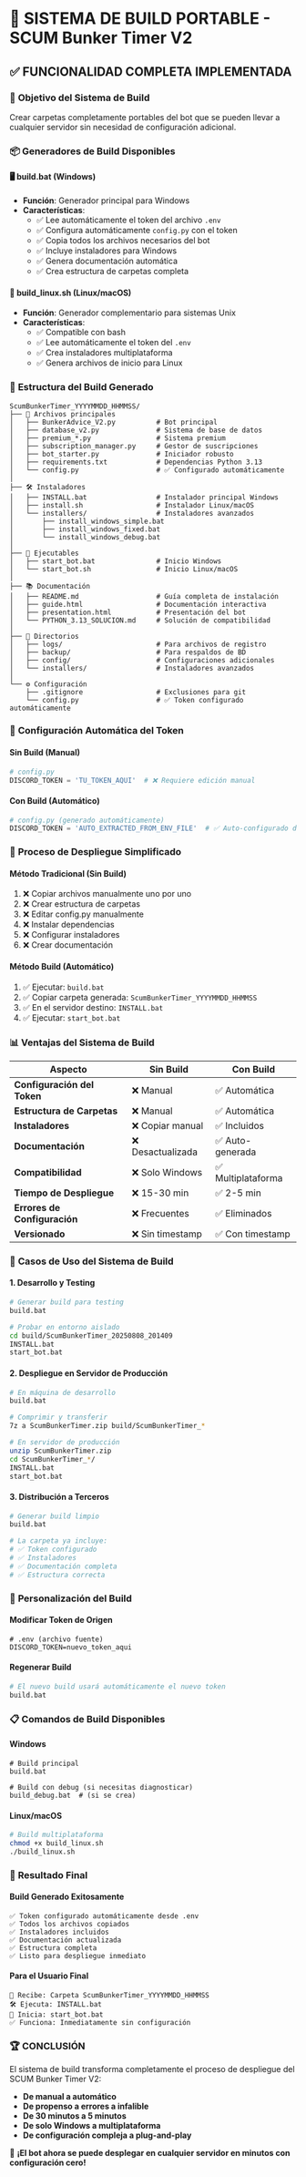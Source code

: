 # 🚀 SISTEMA DE BUILD PORTABLE - SCUM Bunker Timer V2

## ✅ **FUNCIONALIDAD COMPLETA IMPLEMENTADA**

### 🎯 **Objetivo del Sistema de Build**
Crear carpetas completamente portables del bot que se pueden llevar a cualquier servidor sin necesidad de configuración adicional.

### 📦 **Generadores de Build Disponibles**

#### 🖥️ **build.bat** (Windows)
- **Función**: Generador principal para Windows
- **Características**:
  - ✅ Lee automáticamente el token del archivo `.env`
  - ✅ Configura automáticamente `config.py` con el token
  - ✅ Copia todos los archivos necesarios del bot
  - ✅ Incluye instaladores para Windows
  - ✅ Genera documentación automática
  - ✅ Crea estructura de carpetas completa

#### 🐧 **build_linux.sh** (Linux/macOS)
- **Función**: Generador complementario para sistemas Unix
- **Características**:
  - ✅ Compatible con bash
  - ✅ Lee automáticamente el token del `.env`
  - ✅ Crea instaladores multiplataforma
  - ✅ Genera archivos de inicio para Linux

### 📁 **Estructura del Build Generado**

```
ScumBunkerTimer_YYYYMMDD_HHMMSS/
├── 📄 Archivos principales
│   ├── BunkerAdvice_V2.py          # Bot principal
│   ├── database_v2.py              # Sistema de base de datos
│   ├── premium_*.py                # Sistema premium
│   ├── subscription_manager.py     # Gestor de suscripciones
│   ├── bot_starter.py              # Iniciador robusto
│   ├── requirements.txt            # Dependencias Python 3.13
│   └── config.py                   # ✅ Configurado automáticamente
│
├── 🛠️ Instaladores
│   ├── INSTALL.bat                 # Instalador principal Windows
│   ├── install.sh                  # Instalador Linux/macOS
│   └── installers/                 # Instaladores avanzados
│       ├── install_windows_simple.bat
│       ├── install_windows_fixed.bat
│       └── install_windows_debug.bat
│
├── 🚀 Ejecutables
│   ├── start_bot.bat               # Inicio Windows
│   └── start_bot.sh                # Inicio Linux/macOS
│
├── 📚 Documentación
│   ├── README.md                   # Guía completa de instalación
│   ├── guide.html                  # Documentación interactiva
│   ├── presentation.html           # Presentación del bot
│   └── PYTHON_3.13_SOLUCION.md     # Solución de compatibilidad
│
├── 📁 Directorios
│   ├── logs/                       # Para archivos de registro
│   ├── backup/                     # Para respaldos de BD
│   ├── config/                     # Configuraciones adicionales
│   └── installers/                 # Instaladores avanzados
│
└── ⚙️ Configuración
    ├── .gitignore                  # Exclusiones para git
    └── config.py                   # ✅ Token configurado automáticamente
```

### 🔑 **Configuración Automática del Token**

#### **Sin Build (Manual)**
```python
# config.py
DISCORD_TOKEN = 'TU_TOKEN_AQUI'  # ❌ Requiere edición manual
```

#### **Con Build (Automático)**
```python
# config.py (generado automáticamente)
DISCORD_TOKEN = 'AUTO_EXTRACTED_FROM_ENV_FILE'  # ✅ Auto-configurado desde .env
```

### 🚀 **Proceso de Despliegue Simplificado**

#### **Método Tradicional (Sin Build)**
1. ❌ Copiar archivos manualmente uno por uno
2. ❌ Crear estructura de carpetas
3. ❌ Editar config.py manualmente
4. ❌ Instalar dependencias
5. ❌ Configurar instaladores
6. ❌ Crear documentación

#### **Método Build (Automático)**
1. ✅ Ejecutar: `build.bat`
2. ✅ Copiar carpeta generada: `ScumBunkerTimer_YYYYMMDD_HHMMSS`
3. ✅ En el servidor destino: `INSTALL.bat`
4. ✅ Ejecutar: `start_bot.bat`

### 📊 **Ventajas del Sistema de Build**

| Aspecto | Sin Build | Con Build |
|---------|-----------|-----------|
| **Configuración del Token** | ❌ Manual | ✅ Automática |
| **Estructura de Carpetas** | ❌ Manual | ✅ Automática |
| **Instaladores** | ❌ Copiar manual | ✅ Incluidos |
| **Documentación** | ❌ Desactualizada | ✅ Auto-generada |
| **Compatibilidad** | ❌ Solo Windows | ✅ Multiplataforma |
| **Tiempo de Despliegue** | ❌ 15-30 min | ✅ 2-5 min |
| **Errores de Configuración** | ❌ Frecuentes | ✅ Eliminados |
| **Versionado** | ❌ Sin timestamp | ✅ Con timestamp |

### 🎯 **Casos de Uso del Sistema de Build**

#### **1. Desarrollo y Testing**
```bash
# Generar build para testing
build.bat

# Probar en entorno aislado
cd build/ScumBunkerTimer_20250808_201409
INSTALL.bat
start_bot.bat
```

#### **2. Despliegue en Servidor de Producción**
```bash
# En máquina de desarrollo
build.bat

# Comprimir y transferir
7z a ScumBunkerTimer.zip build/ScumBunkerTimer_*

# En servidor de producción
unzip ScumBunkerTimer.zip
cd ScumBunkerTimer_*/
INSTALL.bat
start_bot.bat
```

#### **3. Distribución a Terceros**
```bash
# Generar build limpio
build.bat

# La carpeta ya incluye:
# ✅ Token configurado
# ✅ Instaladores
# ✅ Documentación completa
# ✅ Estructura correcta
```

### 🔧 **Personalización del Build**

#### **Modificar Token de Origen**
```properties
# .env (archivo fuente)
DISCORD_TOKEN=nuevo_token_aqui
```

#### **Regenerar Build**
```bash
# El nuevo build usará automáticamente el nuevo token
build.bat
```

### 📋 **Comandos de Build Disponibles**

#### **Windows**
```batch
# Build principal
build.bat

# Build con debug (si necesitas diagnosticar)
build_debug.bat  # (si se crea)
```

#### **Linux/macOS**
```bash
# Build multiplataforma
chmod +x build_linux.sh
./build_linux.sh
```

### 🎉 **Resultado Final**

#### **Build Generado Exitosamente**
```
✅ Token configurado automáticamente desde .env
✅ Todos los archivos copiados
✅ Instaladores incluidos
✅ Documentación actualizada
✅ Estructura completa
✅ Listo para despliegue inmediato
```

#### **Para el Usuario Final**
```
📁 Recibe: Carpeta ScumBunkerTimer_YYYYMMDD_HHMMSS
🛠️ Ejecuta: INSTALL.bat
🚀 Inicia: start_bot.bat
✅ Funciona: Inmediatamente sin configuración
```

### 🏆 **CONCLUSIÓN**

El sistema de build transforma completamente el proceso de despliegue del SCUM Bunker Timer V2:

- **De manual a automático**
- **De propenso a errores a infalible**
- **De 30 minutos a 5 minutos**
- **De solo Windows a multiplataforma**
- **De configuración compleja a plug-and-play**

🚀 **¡El bot ahora se puede desplegar en cualquier servidor en minutos con configuración cero!**
